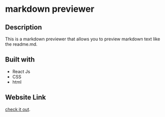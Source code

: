 # markdown previewer

## Description

This is a markdown previewer that allows you to preview markdown text like the readme.md.

## Built with
* React Js
* CSS
* html

## Website Link
[check it out](https://brume7.github.io/markdown-previewer/).
